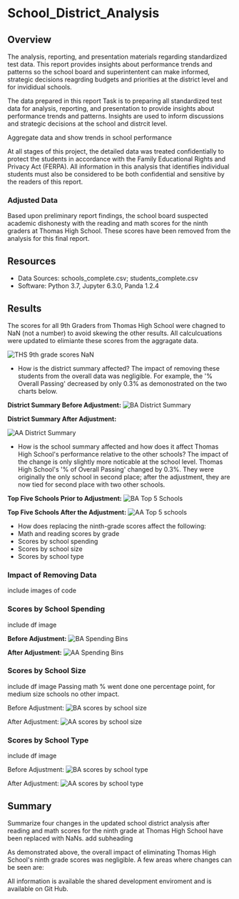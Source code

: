 # School_District_Analysis


## Overview

The analysis, reporting, and  presentation materials regarding standardized test data. This report provides insights about performance trends and patterns so the school board and superintentent can make informed, strategic decisions reagrding budgets and priorities at the district level and for invididual schools. 

The data prepared in this report 
Task is to preparing all standardized test data for analysis, reporting, and presentation to provide insights about performance trends and patterns. Insights are used to inform discussions and strategic decisions at the school and distrcit level.  

Aggregate data and show trends in school performance

At all stages of this project, the detailed data was treated confidentially to protect the students in accordance with the Family Educational Rights and Privacy Act (FERPA). All information in this analysis that identifies individual students must also be considered to be both confidential and sensitive by the readers of this report.   

### Adjusted Data
Based upon preliminary report findings, the school board suspected academic dishonesty with the reading and math scores for the ninth graders at Thomas High School. These scores have been removed from the analysis for this final report. 

## Resources
- Data Sources: schools_complete.csv; students_complete.csv
- Software: Python 3.7, Jupyter 6.3.0, Panda 1.2.4

## Results
The scores for all 9th Graders from Thomas High School were chagned to NaN (not a number) to avoid skewing the other results. All calculcuations were updated to elimiante these scores from the aggragate data. 

![THS 9th grade scores NaN](https://user-images.githubusercontent.com/90162669/137651818-8d0e53ba-d4ab-455a-9e2e-39d07b01bf9b.png)

- How is the district summary affected?
The impact of removing these students from the overall data was negligible. For example, the '% Overall Passing' decreased by only 0.3% as demonostrated on the two charts below. 

**District Summary Before Adjustment:**
![BA District Summary](https://user-images.githubusercontent.com/90162669/138365206-b02b7b8b-7644-4db5-9d5a-da8207d8bc3c.png)


**District Summary After Adjustment:**

![AA District Summary](https://user-images.githubusercontent.com/90162669/138365232-a9442985-ab35-4849-b831-7e05b1b78ae1.png)


- How is the school summary affected and how does it affect Thomas High School's performance relative to the other schools?
The impact of the change is only slightly more noticable at the school level. Thomas High School's '% of Overall Passing' changed by 0.3%.  They were originally the only school in second place;  after the adjustment, they are now tied for second place with two other schools. 

**Top Five Schools Prior to Adjustment:**
![BA Top 5 Schools](https://user-images.githubusercontent.com/90162669/138364802-c966e960-295b-42b6-ad18-66f842ee7be6.png)


**Top Five Schools After the Adjustment:**
![AA Top 5 schools](https://user-images.githubusercontent.com/90162669/138364782-8d7172a3-0837-46d9-9a55-6026d1376880.png)


- How does replacing the ninth-grade scores affect the following:
- Math and reading scores by grade
- Scores by school spending
- Scores by school size
- Scores by school type




### Impact of Removing Data
include images of code

### Scores by School Spending
include df image

**Before Adjustment:**
![BA Spending Bins](https://user-images.githubusercontent.com/90162669/138526015-cc603467-2671-4c1b-a450-b73c433de43f.png)


**After Adjustment:**
![AA Spending Bins](https://user-images.githubusercontent.com/90162669/138526032-f41711a3-a761-4c11-8730-ac2069234e71.png)



### Scores by School Size
include df image   Passing math % went done one percentage point, for medium size schools no other impact. 

Before Adjustment:
![BA scores by school size](https://user-images.githubusercontent.com/90162669/138526833-4f7bd9b2-a1f8-42ff-8ed7-87957f298e9f.png)


After Adjustment:
![AA scores by school size](https://user-images.githubusercontent.com/90162669/138526841-9f5a2184-941c-4a81-a8a9-38ab92c6780b.png)


### Scores by School Type
include df image

Before Adjustment:
![BA scores by school type](https://user-images.githubusercontent.com/90162669/138527523-6ac37fdc-1b44-47cf-8844-6bdc844f6f65.png)


After Adjustment:
![AA scores by school type](https://user-images.githubusercontent.com/90162669/138527515-a55e0b5c-ff66-4a64-9ff9-b397024be177.png)



## Summary
Summarize four changes in the updated school district analysis after reading and math scores for the ninth grade at Thomas High School have been replaced with NaNs.
add subheading 

As demonstrated above, the overall impact of eliminating Thomas High School's ninth grade scores was negligible. A few areas where changes can be seen are: 



All information is available the shared development enviroment and is available on Git Hub.

